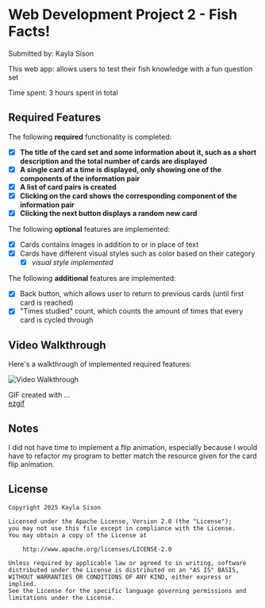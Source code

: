 # Web Development Project 2 - Fish Facts!

Submitted by: Kayla Sison

This web app: allows users to test their fish knowledge with a fun question set

Time spent: 3 hours spent in total

## Required Features

The following **required** functionality is completed:

- [x] **The title of the card set and some information about it, such as a short description and the total number of cards are displayed**
- [x] **A single card at a time is displayed, only showing one of the components of the information pair**
- [x] **A list of card pairs is created**
- [x] **Clicking on the card shows the corresponding component of the information pair**
- [x] **Clicking the next button displays a random new card**

The following **optional** features are implemented:

- [x] Cards contains images in addition to or in place of text
- [x] Cards have different visual styles such as color based on their category
  - [x] *visual style implemented*

The following **additional** features are implemented:

* [x] Back button, which allows user to return to previous cards (until first card is reached)
* [x] "Times studied" count, which counts the amount of times that every card is cycled through

## Video Walkthrough

Here's a walkthrough of implemented required features:

<img src='src\images\fishfacts-GoogleChrome2025-03-0722-35-02-ezgif.com-video-to-gif-converter.gif' width='' alt='Video Walkthrough'/>

GIF created with ...  
[ezgif](ezgif.com)

## Notes

I did not have time to implement a flip animation, especially because I would have to refactor my program to better match the resource given for the card flip animation.

## License

    Copyright 2025 Kayla Sison

    Licensed under the Apache License, Version 2.0 (the "License");
    you may not use this file except in compliance with the License.
    You may obtain a copy of the License at

        http://www.apache.org/licenses/LICENSE-2.0

    Unless required by applicable law or agreed to in writing, software
    distributed under the License is distributed on an "AS IS" BASIS,
    WITHOUT WARRANTIES OR CONDITIONS OF ANY KIND, either express or implied.
    See the License for the specific language governing permissions and
    limitations under the License.